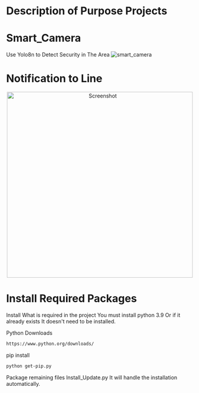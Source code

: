 # Description of Purpose Projects

# Smart_Camera
Use Yolo8n to Detect Security in The Area
![smart_camera](https://github.com/Max3360/Smart_Camera/assets/68491493/bf811407-4b8b-4665-bf4e-85dd5e74e299)

# Notification to Line
<div align="center">
  <img src="https://github.com/user-attachments/assets/4ca322f7-3f00-48ea-878d-7059ff1afe04" alt="Screenshot" width="500">
</div>

# Install Required Packages
Install What is required in the project 
You must install python 3.9 Or if it already exists It doesn't need to be installed.

Python Downloads
```bash
https://www.python.org/downloads/
```
pip install
```bash
python get-pip.py
```
Package remaining files lnstall_Update.py
It will handle the installation automatically.

